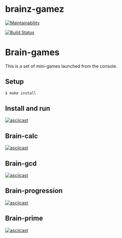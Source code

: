 # brainz-gamez

[![Maintainability](https://api.codeclimate.com/v1/badges/f6323a222c8b5c618d53/maintainability)](https://codeclimate.com/github/enmalafeev/brainz-gamez/maintainability)

[![Build Status](https://travis-ci.com/enmalafeev/brainz-gamez.svg?branch=master)](https://travis-ci.com/enmalafeev/brainz-gamez)

# Brain-games
This is a set of mini-games launched from the console.

## Setup

```sh
$ make install
```
## Install and run

[![asciicast](https://asciinema.org/a/T2gcLEDDNAfmbZMxs7MvvmF7O.png)](https://asciinema.org/a/T2gcLEDDNAfmbZMxs7MvvmF7O)

## Brain-calc

[![asciicast](https://asciinema.org/a/Oy7uTBSySFsPqSycxrGblUpqx.png)](https://asciinema.org/a/Oy7uTBSySFsPqSycxrGblUpqx)

## Brain-gcd

[![asciicast](https://asciinema.org/a/nzRjS4g3d0pYR45kRZCkUPGps.png)](https://asciinema.org/a/nzRjS4g3d0pYR45kRZCkUPGps)

## Brain-progression

[![asciicast](https://asciinema.org/a/SSZYI87FRjuZl1XIs78r9Lf0Q.png)](https://asciinema.org/a/SSZYI87FRjuZl1XIs78r9Lf0Q)

## Brain-prime

[![asciicast](https://asciinema.org/a/H523Ku4HRUOcLDY3gDKXlIgFl.png)](https://asciinema.org/a/H523Ku4HRUOcLDY3gDKXlIgFl)